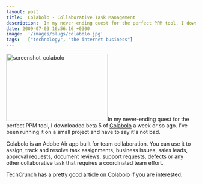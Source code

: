 ```yaml
---
layout: post
title:  Colabolo - Collaborative Task Management
description:  In my never-ending quest for the perfect PPM tool, I downloaded beta 5 of  Colabolo a week or so ago. Ive been running it on a small project and have to say its not bad. Colabolo is an Adobe Air app built for team collaboration. You can use it to assign, track and resolve task assignments, business issues, sales leads, approval requests, document reviews, support requests, defects or any other collaborative task that requires a coordinated team effort. TechCrunch has a pretty good article on Co
date: 2009-07-03 16:56:16 +0300
image:  '/images/slugs/colabolo.jpg'
tags:   ["technology", "the internet business"]
---
```

<p><a href="http://res.cloudinary.com/blog-jeffdouglas-com/image/upload/v1400399532/screenshot_colabolo_1-630x420_j2vrhe.png"><img class="size-medium wp-image-1005 alignleft" title="screenshot_colabolo" src="http://res.cloudinary.com/blog-jeffdouglas-com/image/upload/h_200,w_300/v1400399532/screenshot_colabolo_1-630x420_j2vrhe.png" alt="screenshot_colabolo" width="270" height="180" /></a>In my never-ending quest for the perfect PPM tool, I downloaded beta 5 of <a href="http://www.colabolo.com/en/index.html" target="_self">Colabolo</a> a week or so ago. I've been running it on a small project and have to say it's not bad.</p>
<p>Colabolo is an Adobe Air app built for team collaboration. You can use it to assign, track and resolve task assignments, business issues, sales leads, approval requests, document reviews, support requests, defects or any other collaborative task that requires a coordinated team effort.</p>
<p>TechCrunch has a <a href="http://www.techcrunch.com/2009/06/21/colabolo-takes-another-stab-at-team-task-management/" target="_blank">pretty good article on Colabolo</a> if you are interested.</p>


